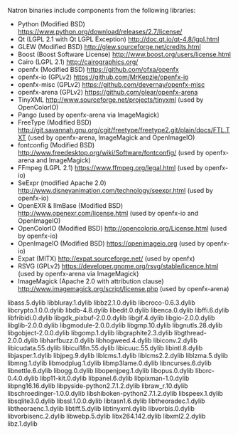 Natron binaries include components from the following libraries:

* Python (Modified BSD) https://www.python.org/download/releases/2.7/license/
* Qt (LGPL 2.1 with Qt LGPL Exception) http://doc.qt.io/qt-4.8/lgpl.html
* GLEW (Modified BSD) http://glew.sourceforge.net/credits.html
* Boost (Boost Software License) http://www.boost.org/users/license.html
* Cairo (LGPL 2.1) http://cairographics.org/
* openfx (Modified BSD) https://github.com/ofxa/openfx
* openfx-io (GPLv2) https://github.com/MrKepzie/openfx-io
* openfx-misc (GPLv2) https://github.com/devernay/openfx-misc
* openfx-arena (GPLv2) https://github.com/olear/openfx-arena
* TinyXML http://www.sourceforge.net/projects/tinyxml (used by OpenColorIO)
* Pango (used by openfx-arena via ImageMagick)
* FreeType (Modified BSD) http://git.savannah.gnu.org/cgit/freetype/freetype2.git/plain/docs/FTL.TXT (used by openfx-arena, ImageMagick and OpenImageIO)
* fontconfig (Modified BSD) http://www.freedesktop.org/wiki/Software/fontconfig/ (used by openfx-arena and ImageMagick)
* FFmpeg (LGPL 2.1) https://www.ffmpeg.org/legal.html (used by openfx-io)
* SeExpr (modified Apache 2.0) http://www.disneyanimation.com/technology/seexpr.html (used by openfx-io)
* OpenEXR & IlmBase (Modified BSD)  http://www.openexr.com/license.html (used by openfx-io and OpenImageIO) 
* OpenColorIO (Modified BSD) http://opencolorio.org/License.html (used by openfx-io) 
* OpenImageIO (Modified BSD) https://openimageio.org (used by openfx-io) 
* Expat (MITX) http://expat.sourceforge.net/ (used by openfx)
* RSVG (GPLv2) https://developer.gnome.org/rsvg/stable/licence.html (used by openfx-arena via ImageMagick)
* ImageMagick (Apache 2.0 with attribution clause) http://www.imagemagick.org/script/license.php (used by openfx-arena)


libass.5.dylib
libbluray.1.dylib
libbz2.1.0.dylib
libcroco-0.6.3.dylib
libcrypto.1.0.0.dylib
libdb-4.8.dylib
libedit.0.dylib
libenca.0.dylib
libffi.6.dylib
libfribidi.0.dylib
libgdk_pixbuf-2.0.0.dylib
libgif.4.dylib
libgio-2.0.0.dylib
libglib-2.0.0.dylib
libgmodule-2.0.0.dylib
libgmp.10.dylib
libgnutls.28.dylib
libgobject-2.0.0.dylib
libgomp.1.dylib
libgraphite2.3.dylib
libgthread-2.0.0.dylib
libharfbuzz.0.dylib
libhogweed.4.dylib
libiconv.2.dylib
libicudata.55.dylib
libicui18n.55.dylib
libicuuc.55.dylib
libintl.8.dylib
libjasper.1.dylib
libjpeg.9.dylib
liblcms.1.dylib
liblcms2.2.dylib
liblzma.5.dylib
libmng.1.dylib
libmodplug.1.dylib
libmp3lame.0.dylib
libncurses.6.dylib
libnettle.6.dylib
libogg.0.dylib
libopenjpeg.1.dylib
libopus.0.dylib
liborc-0.4.0.dylib
libp11-kit.0.dylib
libpanel.6.dylib
libpixman-1.0.dylib
libpng16.16.dylib
libpyside-python2.7.1.2.dylib
libraw_r.10.dylib
libschroedinger-1.0.0.dylib
libshiboken-python2.7.1.2.dylib
libspeex.1.dylib
libsqlite3.0.dylib
libssl.1.0.0.dylib
libtasn1.6.dylib
libtheoradec.1.dylib
libtheoraenc.1.dylib
libtiff.5.dylib
libtinyxml.dylib
libvorbis.0.dylib
libvorbisenc.2.dylib
libwebp.5.dylib
libx264.142.dylib
libxml2.2.dylib
libz.1.dylib
